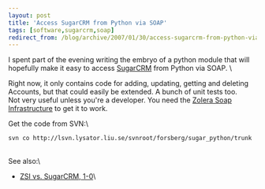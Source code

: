 ```yaml
---
layout: post
title: 'Access SugarCRM from Python via SOAP'
tags: [software,sugarcrm,soap]
redirect_from: /blog/archive/2007/01/30/access-sugarcrm-from-python-via-soap
---
```


I spent part of the evening writing the embryo of a python module that
will hopefully make it easy to access [SugarCRM](http://sugarcrm.com)
from Python via SOAP. \

Right now, it only contains code for adding, updating, getting and
deleting Accounts, but that could easily be extended. A bunch of unit
tests too. \
Not very useful unless you're a developer. You need the [Zolera Soap
Infrastructure](http://pywebsvcs.sourceforge.net/) to get it to work.

Get the code from SVN:\

    svn co http://lsvn.lysator.liu.se/svnroot/forsberg/sugar_python/trunk 

\
See also:\

-   [ZSI vs. SugarCRM,
    1-0](archive/2006/09/13/zsi-vs-sugarcrm-1-0 "ZSI vs. SugarCRM, 1-0")\


